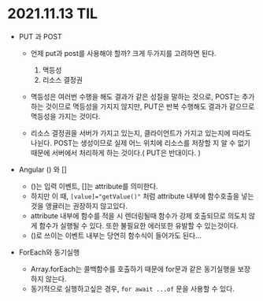 # 2021.11.13 TIL

- PUT 과 POST

  - 언제 put과 post를 사용해야 할까? 크게 두가지를 고려하면 된다.

    1. 멱등성
    2. 리소스 결정권

  - 멱등성은 여러번 수행을 해도 결과가 같은 성질을 말하는 것으로, POST는 추가하는 것이므로 멱등성을 가지지 않지만, PUT은 반복 수행해도 결과가 같으므로 멱등성을 가지는 것이다.

  - 리소스 결정권을 서버가 가지고 있는지, 클라이언트가 가지고 있는지에 따라도 나뉜다.
    POST는 생성이므로 실제 어느 위치에 리소스를 저장할 지 알 수 없기 때문에 서버에서 처리하게 하는 것이다.( PUT은 반대이다. )

- Angular () 와 []
    - ()는 입력 이벤트, []는 attribute를 의미한다.
    - 하지만 이 때, ```[value]="getValue()"``` 처럼 attribute 내부에 함수호출을 넣는것을 앵귤러는 권장하지 않고있다.
    - attribute 내부에 함수를 적을 시 렌더링될때 함수가 강제 호출되므로 의도치 않게 함수가 실행될 수 있다. 또한 불필요한 에러또한 유발할 수 있는것이다.
    - ()로 쓰이는 이벤트 내부는 당연히 함수식이 들어가도 된다...


- ForEach와 동기실행
    - Array.forEach는 콜백함수를 호출하기 때문에 for문과 같은 동기실행을 보장하지 않는다.
    - 동기적으로 실행하고싶은 경우, ```for await ...of``` 문을 사용할 수 있다.